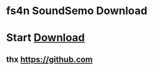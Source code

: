 #      fs4n SoundSemo Download



# Start [Download](https://fs4n.github.io/SoundSemo/SoundSome.html)














## thx https://github.com

